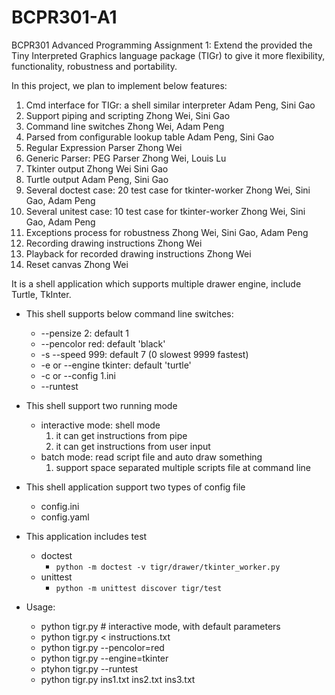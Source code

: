 # BCPR301-A1
BCPR301 Advanced Programming Assignment 1:  Extend the provided the Tiny Interpreted Graphics language package (TIGr) to give it more flexibility, functionality, robustness and portability. 

In this project, we plan to implement below features:

1. Cmd interface for TIGr: a shell similar interpreter       Adam Peng, Sini Gao
2. Support piping and scripting                              Zhong Wei, Sini Gao   
3. Command line switches                                     Zhong Wei, Adam Peng
4. Parsed from configurable lookup table                     Adam Peng, Sini Gao
5. Regular Expression Parser                                 Zhong Wei
6. Generic Parser: PEG Parser                                Zhong Wei, Louis Lu
7. Tkinter output                                            Zhong Wei  Sini Gao
8. Turtle output                                             Adam Peng, Sini Gao
9. Several doctest case: 20 test case for tkinter-worker     Zhong Wei, Sini Gao, Adam Peng
10. Several unitest case: 10 test case for tkinter-worker    Zhong Wei, Sini Gao, Adam Peng
11. Exceptions process for robustness                        Zhong Wei, Sini Gao, Adam Peng
12. Recording drawing instructions                           Zhong Wei
13. Playback for recorded drawing instructions               Zhong Wei
14. Reset canvas                                             Zhong Wei

It is a shell application which supports multiple drawer engine, include Turtle, TkInter.

- This shell supports below command line switches:
    - --pensize 2: default 1
    - --pencolor red: default 'black'
    - -s --speed 999: default 7 (0 slowest 9999 fastest)
    - -e or --engine tkinter: default 'turtle'
    - -c or --config 1.ini
    - --runtest

- This shell support two running mode

    - interactive mode: shell mode
        1. it can get instructions from pipe
        2. it can get instructions from user input
    - batch mode: read script file and auto draw something
        1. support space separated multiple scripts file at command line

- This shell application support two types of config file
    - config.ini
    - config.yaml 

- This application includes test
    - doctest
        - `python -m doctest -v tigr/drawer/tkinter_worker.py`
    - unittest
        - `python -m unittest discover tigr/test`
- Usage:
    - python tigr.py # interactive mode, with default parameters
    - python tigr.py < instructions.txt
    - python tigr.py --pencolor=red 
    - python tigr.py --engine=tkinter
    - ptyhon tigr.py --runtest
    - python tigr.py ins1.txt ins2.txt ins3.txt
         
 
